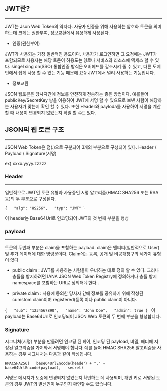 ## JWT란?
___

JWT는 Json Web Token의 약자다. 사용자 인증을 위해 사용하는 암호화 토큰을 의미하는데 크게는 권한부여, 정보교환에서 유용하게 사용된다.

* 인증(권한부여) 

JWT가 사용되는 가장 일반적인 용도이다. 사용자가 로그인하면 그 요청에는 JWT가 포함되므로 사용자는 해당 토큰이 허용도는 경로나 서비스와 리소스에 액세스 할 수 있다. singel sing on(SSO) 통합인증 방식은 오버헤드를 감소시켜 줄 수 있고, 다른 도메인에서 쉽게 사용 할 수 있는 기능 때문에 요즘 JWT에서 널리 사용하는 기능입니다.

* 정보교환

JSON 웹토큰은 당사자간에 정보를 안전하게 전송하는 좋은 방법이다. 예를들어 publicKey/SecretKey 쌍을 이용하여 JWT에 서명 할 수 있으므로 보낸 사람이 해당하는 사용자가 맞는지 확인 할 수 있다. 또한 Header와 payloda를 사용하여 서명을 계산할 때 내용이 변경되지 않았는지 확일 할 수도 있다.

## JSON의 웹 토큰 구조
___
JSON Web Token은 점(.)으로 구분되어 3개의 부분으로 구성되어 있다.
Header / Payload / Signature(서명)


ex) xxxx.yyyy.zzzzz

### Header
___
일반적으로 JWT인 토큰 유형과 사용중인 서명 알고리즘(HMAC SHA256 또는 RSA 등)의 두 부분으로 구성된다.

`{   "alg": "HS256",   "typ": "JWT" } `

이 header는 Base64Url로 인코딩되어 JWT의 첫 번째 부분을 형성


### payload
___

토큰의 두번째 부분은 claim을 포함하는 payload. claim은 엔티티(일반적으로 User)및 추가 데이터에 대한 명령문이다. Claim에는 등록, 공개 및 비공개청구의 세가지 유형이 있다. 

* public claim : JWT를 사용하는 사람들이 우너하는 대로 정의 할 수 있다. 그러나 충들을 방지하려면 IANA JSON Web Token Registry에 정의하거나 충돌 방지 namespace를 포함하는 URI로 정의해야 한다..

* private claim : 사용에 동의한 당사자 간에 정보를 공유하기 위해 작성된 cumstom claim이며 registered(등록)이나 public claim이 아니다.

`{   "sub": "1234567890",   "name": "John Doe",   "admin": true } `
이 payload는 Base64Url로 인코딩되어 JSON Web 토큰의 두 번째 부분을 형성합니다.


### Signature

시그니처(서명) 부분을 만들려면 인코딩 된 헤어, 인코딩 된 payload, 비밀, 헤더에 지정된 알고리즘을 가져와서 서명해야 합니다. 예를 들어 HMAC SHA256 알고리즘을 사용하는 경우 시그니처는 다음과 같이 작성됩니다.

`HMACSHA256(   base64UrlEncode(header) + "." +   base64UrlEncode(payload),   secret) `

서명은 메시지가 도중에 변경되지 않았는지 확인하는 데 사용되며, 개인 키로 서명된 토큰의 경우 JWT의 발신인이 누구인지 확인할 수도 있습니다.




